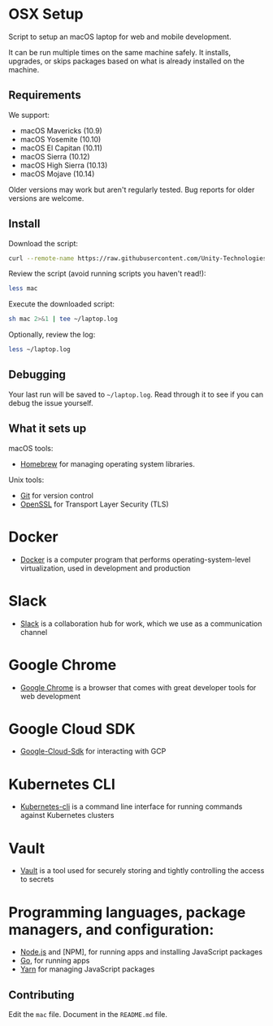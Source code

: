 OSX Setup
======

Script to setup an macOS laptop for web and mobile development.

It can be run multiple times on the same machine safely.
It installs, upgrades, or skips packages
based on what is already installed on the machine.

Requirements
------------

We support:

* macOS Mavericks (10.9)
* macOS Yosemite (10.10)
* macOS El Capitan (10.11)
* macOS Sierra (10.12)
* macOS High Sierra (10.13)
* macOS Mojave (10.14)

Older versions may work but aren't regularly tested.
Bug reports for older versions are welcome.

Install
-------

Download the script:

```sh
curl --remote-name https://raw.githubusercontent.com/Unity-Technologies/laptop/master/mac
```

Review the script (avoid running scripts you haven't read!):

```sh
less mac
```

Execute the downloaded script:

```sh
sh mac 2>&1 | tee ~/laptop.log
```

Optionally, review the log:

```sh
less ~/laptop.log
```

Debugging
---------

Your last run will be saved to `~/laptop.log`.
Read through it to see if you can debug the issue yourself.

What it sets up
---------------

macOS tools:

* [Homebrew] for managing operating system libraries.

[Homebrew]: http://brew.sh/

Unix tools:
* [Git] for version control
* [OpenSSL] for Transport Layer Security (TLS)

[Git]: https://git-scm.com/
[OpenSSL]: https://www.openssl.org/

# Docker
* [Docker] is a computer program that performs operating-system-level virtualization, used in development and production

[Docker]: https://docs.docker.com/engine/docker-overview/

# Slack
* [Slack] is a collaboration hub for work, which we use as a communication channel

[Slack]: https://slack.com/

# Google Chrome
* [Google Chrome] is a browser that comes with great developer tools for web development

[Google Chrome]: https://www.google.com/chrome/

# Google Cloud SDK
* [Google-Cloud-Sdk] for interacting with GCP

[Google-Cloud-Sdk]: https://cloud.google.com/sdk/docs/quickstart-macos

# Kubernetes CLI
* [Kubernetes-cli] is a command line interface for running commands against Kubernetes clusters

[Kubernetes-cli]: https://kubernetes.io/docs/reference/kubectl/overview/

# Vault
* [Vault] is a tool used for securely storing and tightly controlling the access to secrets

[Vault]: https://www.vaultproject.io/

# Programming languages, package managers, and configuration:
* [Node.js] and [NPM], for running apps and installing JavaScript packages
* [Go], for running apps
* [Yarn] for managing JavaScript packages

[Node.js]: http://nodejs.org/
[Yarn]: https://yarnpkg.com/en/
[Go]: https://golang.org/

Contributing
------------

Edit the `mac` file.
Document in the `README.md` file.
